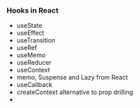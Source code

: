 ### Hooks in React

- useState
- useEffect
- useTransition
- useRef
- useMemo
- useReducer
- useContext
- memo, Suspense and Lazy from React
- useCallback
- createContext alternative to prop drilling
- 
